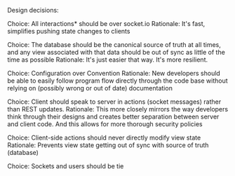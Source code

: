 Design decisions:

Choice: All interactions* should be over socket.io
Rationale: It's fast, simplifies pushing state changes to clients

Choice: The database should be the canonical source of truth at all times, and any view associated with that data should be out of sync as little of the time as possible
Rationale: It's just easier that way. It's more resilient.

Choice: Configuration over Convention
Rationale: New developers should be able to easily follow program flow directly through the code base without relying on (possibly wrong or out of date) documentation

Choice: Client should speak to server in actions (socket messages) rather than REST updates.
Rationale: This more closely mirrors the way developers think through their designs and creates better separation between server and client code. And this allows for more thorough security policies

Choice: Client-side actions should never directly modify view state
Rationale: Prevents view state getting out of sync with source of truth (database)

Choice: Sockets and users should be tie